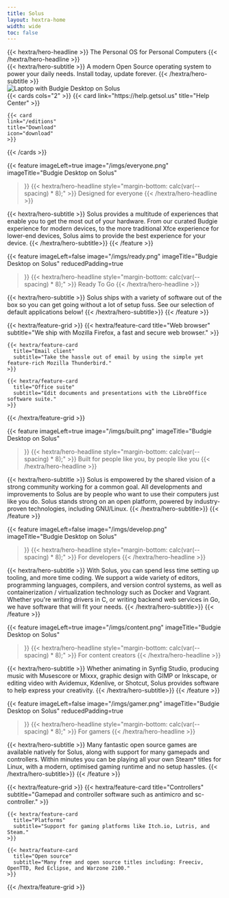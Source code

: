 ```yaml
---
title: Solus
layout: hextra-home
width: wide
toc: false
---
```


<div class="flex flex-col mx-auto mt-6 mb-4">
  {{< hextra/hero-headline >}}
  The Personal OS for Personal Computers
  {{< /hextra/hero-headline >}}
</div>

<div class="flex flex-col mx-auto mt-4">
  {{< hextra/hero-subtitle >}}
  A modern Open Source operating system to power your daily needs. Install today, update forever.
  {{< /hextra/hero-subtitle >}}
</div>

<div class="mx-auto">
  <img src="/imgs/laptop-budgie.png" alt="Laptop with Budgie Desktop on Solus" />
</div>

<div class="mx-auto w-1/2 mb-16">
  {{< cards cols="2" >}}
    {{< card
    link="https://help.getsol.us"
    title="Help Center"
    >}}

    {{< card
    link="/editions"
    title="Download"
    icon="download"
    >}}
  {{< /cards >}}
</div>

{{< feature
  imageLeft=true
  image="/imgs/everyone.png"
  imageTitle="Budgie Desktop on Solus"
>}}
  {{< hextra/hero-headline style="margin-bottom: calc(var(--spacing) * 8);" >}}
  Designed for everyone
  {{< /hextra/hero-headline >}}

  {{< hextra/hero-subtitle >}}
  Solus provides a multitude of experiences that enable you to get the most out of your hardware. From our curated Budgie experience for modern devices, to the more traditional Xfce experience for lower-end devices, Solus aims to provide the best experience for your device.
  {{< /hextra/hero-subtitle>}}
{{< /feature >}}

{{< feature
  imageLeft=false
  image="/imgs/ready.png"
  imageTitle="Budgie Desktop on Solus"
  reducedPadding=true
>}}
  {{< hextra/hero-headline style="margin-bottom: calc(var(--spacing) * 8);" >}}
  Ready To Go
  {{< /hextra/hero-headline >}}

  {{< hextra/hero-subtitle >}}
  Solus ships with a variety of software out of the box so you can get going without a lot of setup fuss. See our selection of default applications below!
  {{< /hextra/hero-subtitle>}}
{{< /feature >}}

<div class="mb-24" >
  {{< hextra/feature-grid >}}
    {{< hextra/feature-card
      title="Web browser"
      subtitle="We ship with Mozilla Firefox, a fast and secure web browser."
    >}}

    {{< hextra/feature-card
      title="Email client"
      subtitle="Take the hassle out of email by using the simple yet feature-rich Mozilla Thunderbird."
    >}}

    {{< hextra/feature-card
      title="Office suite"
      subtitle="Edit documents and presentations with the LibreOffice software suite."
    >}}
  {{< /hextra/feature-grid >}}
</div>

{{< feature
  imageLeft=true
  image="/imgs/built.png"
  imageTitle="Budgie Desktop on Solus"
>}}
  {{< hextra/hero-headline style="margin-bottom: calc(var(--spacing) * 8);" >}}
  Built for people like you, by people like you
  {{< /hextra/hero-headline >}}

  {{< hextra/hero-subtitle >}}
  Solus is empowered by the shared vision of a strong community working for a common goal. All developments and improvements to Solus are by people who want to use their computers just like you do. Solus stands strong on an open platform, powered by industry-proven technologies, including GNU/Linux.
  {{< /hextra/hero-subtitle>}}
{{< /feature >}}

{{< feature
  imageLeft=false
  image="/imgs/develop.png"
  imageTitle="Budgie Desktop on Solus"
>}}
  {{< hextra/hero-headline style="margin-bottom: calc(var(--spacing) * 8);" >}}
  For developers
  {{< /hextra/hero-headline >}}

  {{< hextra/hero-subtitle >}}
  With Solus, you can spend less time setting up tooling, and more time coding. We support a wide variety of editors, programming languages, compilers, and version control systems, as well as containerization / virtualization technology such as Docker and Vagrant. Whether you're writing drivers in C, or writing backend web services in Go, we have software that will fit your needs.
  {{< /hextra/hero-subtitle>}}
{{< /feature >}}

{{< feature
  imageLeft=true
  image="/imgs/content.png"
  imageTitle="Budgie Desktop on Solus"
>}}
  {{< hextra/hero-headline style="margin-bottom: calc(var(--spacing) * 8);" >}}
  For content creators
  {{< /hextra/hero-headline >}}

  {{< hextra/hero-subtitle >}}
  Whether animating in Synfig Studio, producing music with Musescore or Mixxx, graphic design with GIMP or Inkscape, or editing video with Avidemux, Kdenlive, or Shotcut, Solus provides software to help express your creativity.
  {{< /hextra/hero-subtitle>}}
{{< /feature >}}

{{< feature
  imageLeft=false
  image="/imgs/gamer.png"
  imageTitle="Budgie Desktop on Solus"
  reducedPadding=true
>}}
  {{< hextra/hero-headline style="margin-bottom: calc(var(--spacing) * 8);" >}}
  For gamers
  {{< /hextra/hero-headline >}}

  {{< hextra/hero-subtitle >}}
  Many fantastic open source games are available natively for Solus, along with support for many gamepads and controllers. Within minutes you can be playing all your own Steam* titles for Linux, with a modern, optimised gaming runtime and no setup hassles.
  {{< /hextra/hero-subtitle>}}
{{< /feature >}}

<div class="mb-24" >
  {{< hextra/feature-grid >}}
    {{< hextra/feature-card
      title="Controllers"
      subtitle="Gamepad and controller software such as antimicro and sc-controller."
    >}}

    {{< hextra/feature-card
      title="Platforms"
      subtitle="Support for gaming platforms like Itch.io, Lutris, and Steam."
    >}}

    {{< hextra/feature-card
      title="Open source"
      subtitle="Many free and open source titles including: Freeciv, OpenTTD, Red Eclipse, and Warzone 2100."
    >}}
  {{< /hextra/feature-grid >}}
</div>
